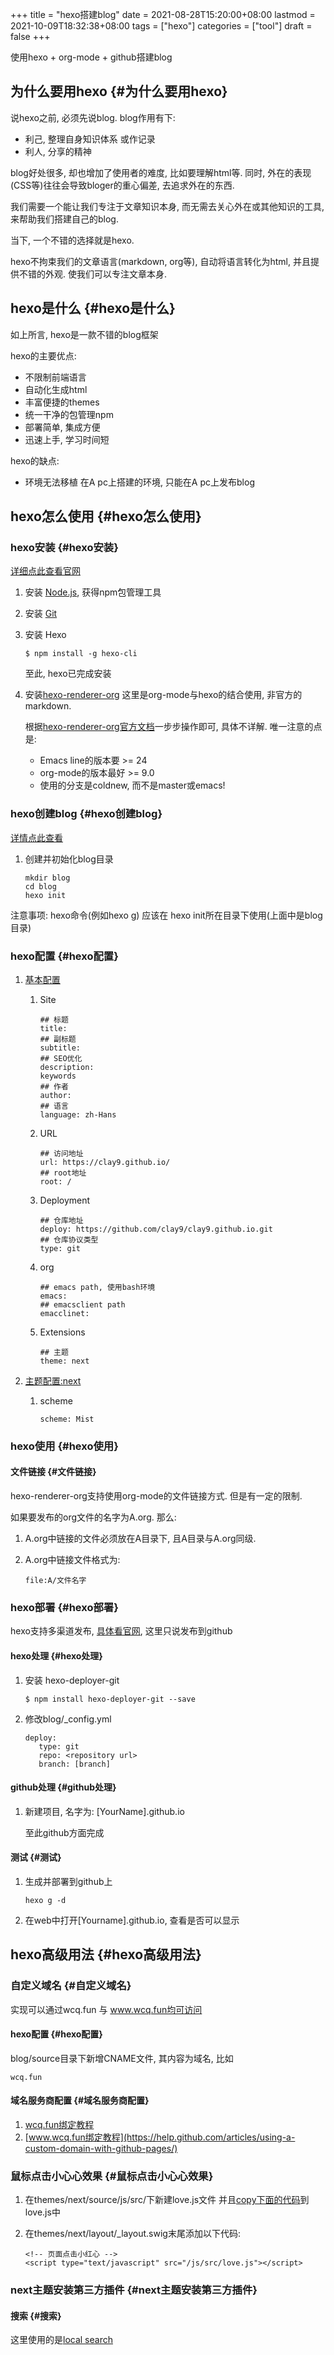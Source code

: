 +++
title = "hexo搭建blog"
date = 2021-08-28T15:20:00+08:00
lastmod = 2021-10-09T18:32:38+08:00
tags = ["hexo"]
categories = ["tool"]
draft = false
+++

使用hexo + org-mode + github搭建blog

<!--more-->


## 为什么要用hexo {#为什么要用hexo}

说hexo之前, 必须先说blog. blog作用有下:

-   利己, 整理自身知识体系 或作记录
-   利人, 分享的精神

blog好处很多, 却也增加了使用者的难度, 比如要理解html等. 同时, 外在的表现(CSS等)往往会导致bloger的重心偏差, 去追求外在的东西.

我们需要一个能让我们专注于文章知识本身, 而无需去关心外在或其他知识的工具, 来帮助我们搭建自己的blog.

当下, 一个不错的选择就是hexo.

hexo不拘束我们的文章语言(markdown, org等), 自动将语言转化为html, 并且提供不错的外观. 使我们可以专注文章本身.


## hexo是什么 {#hexo是什么}

如上所言, hexo是一款不错的blog框架

hexo的主要优点:

-   不限制前端语言
-   自动化生成html
-   丰富便捷的themes
-   统一干净的包管理npm
-   部署简单, 集成方便
-   迅速上手, 学习时间短

hexo的缺点:

-   环境无法移植
    在A pc上搭建的环境, 只能在A pc上发布blog


## hexo怎么使用 {#hexo怎么使用}


### hexo安装 {#hexo安装}

[详细点此查看官网](https://hexo.io)

1.  安装 [Node.js](https://nodejs.org/en/), 获得npm包管理工具
2.  安装 [Git](https://git-scm.com)
3.  安装 Hexo

    ```text
    $ npm install -g hexo-cli
    ```

    至此, hexo已完成安装
4.  安装[hexo-renderer-org](https://github.com/coldnew/hexo-renderer-org)
    这里是org-mode与hexo的结合使用, 非官方的markdown.

    根据[hexo-renderer-org官方文档](https://coldnew.github.io/hexo-org-example/2017/03/05/getting-started-with-hexo-and-org-mode/)一步步操作即可, 具体不详解. 唯一注意的点是:

    -   Emacs line的版本要 >= 24
    -   org-mode的版本最好 >= 9.0
    -   使用的分支是coldnew, 而不是master或emacs!


### hexo创建blog {#hexo创建blog}

[详情点此查看](https://hexo.io)

1.  创建并初始化blog目录

    ```text
    mkdir blog
    cd blog
    hexo init
    ```

注意事项:
hexo命令(例如hexo g) 应该在 hexo init所在目录下使用(上面中是blog目录)


### hexo配置 {#hexo配置}

1.  [基本配置](https://hexo.io/zh-cn/docs/configuration)
    1.  Site

        ```text
        ## 标题
        title:
        ## 副标题
        subtitle:
        ## SEO优化
        description:
        keywords
        ## 作者
        author:
        ## 语言
        language: zh-Hans
        ```
    2.  URL

        ```text
        ## 访问地址
        url: https://clay9.github.io/
        ## root地址
        root: /
        ```
    3.  Deployment

        ```text
        ## 仓库地址
        deploy: https://github.com/clay9/clay9.github.io.git
        ## 仓库协议类型
        type: git
        ```
    4.  org

        ```text
        ## emacs path, 使用bash环境
        emacs:
        ## emacsclient path
        emacclinet:
        ```
    5.  Extensions

        ```text
        ## 主题
        theme: next
        ```

2.  [主题配置:next](http://theme-next.iissnan.com/getting-started.html)
    1.  scheme

        ```text
        scheme: Mist
        ```


### hexo使用 {#hexo使用}


#### 文件链接 {#文件链接}

hexo-renderer-org支持使用org-mode的文件链接方式.
但是有一定的限制.

如果要发布的org文件的名字为A.org. 那么:

1.  A.org中链接的文件必须放在A目录下, 且A目录与A.org同级.
2.  A.org中链接文件格式为:

    ```text
    file:A/文件名字
    ```


### hexo部署 {#hexo部署}

hexo支持多渠道发布, [具体看官网](https://hexo.io/zh-cn/docs/deployment), 这里只说发布到github


#### hexo处理 {#hexo处理}

1.  安装 hexo-deployer-git

    ```text
    $ npm install hexo-deployer-git --save
    ```
2.  修改blog/\_config.yml

    ```text
    deploy:
       type: git
       repo: <repository url>
       branch: [branch]
    ```


#### github处理 {#github处理}

1.  新建项目, 名字为: [YourName].github.io

    至此github方面完成


#### 测试 {#测试}

1.  生成并部署到github上

    ```text
    hexo g -d
    ```
2.  在web中打开[Yourname].github.io, 查看是否可以显示


## hexo高级用法 {#hexo高级用法}


### 自定义域名 {#自定义域名}

实现可以通过wcq.fun 与 www.wcq.fun均可访问


#### hexo配置 {#hexo配置}

blog/source目录下新增CNAME文件, 其内容为域名, 比如

```text
wcq.fun
```


#### 域名服务商配置 {#域名服务商配置}

1.  [wcq.fun绑定教程](https://help.github.com/articles/using-a-custom-domain-with-github-pages/)
2.  [www.wcq.fun绑定教程](https://help.github.com/articles/using-a-custom-domain-with-github-pages/)


### 鼠标点击小心心效果 {#鼠标点击小心心效果}

1.  在themes/next/source/js/src/下新建love.js文件
    并且[copy下面的代码](hexo/love.txt)到love.js中
2.  在themes/next/layout/\_layout.swig末尾添加以下代码:

    ```text
    <!-- 页面点击小红心 -->
    <script type="text/javascript" src="/js/src/love.js"></script>
    ```


### next主题安装第三方插件 {#next主题安装第三方插件}


#### 搜索 {#搜索}

这里使用的是[local search](http://theme-next.iissnan.com/third-party-services.html#local-search)